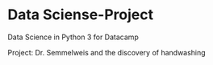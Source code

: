 # Data Sciense-Project

Data Science in Python 3 for Datacamp

Project: Dr. Semmelweis and the discovery of handwashing
